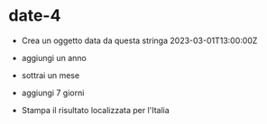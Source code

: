 # date-4
- Crea un oggetto data da questa stringa 2023-03-01T13:00:00Z

- aggiungi un anno

- sottrai un mese

- aggiungi 7 giorni

- Stampa il risultato localizzata per l'Italia
